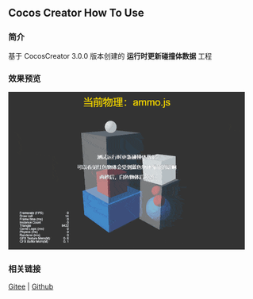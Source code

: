 ## Cocos Creator How To Use

### 简介

基于 CocosCreator 3.0.0 版本创建的 **运行时更新碰撞体数据** 工程

### 效果预览
![image](../../gif/202203/2022030426.gif)

### 相关链接
[Gitee](https://gitee.com/mirrors_cocos-creator/example-3d/blob/master/physics-3d/assets/cases/scenes) | [Github](https://github.com/cocos-creator/example-3d/blob/master/physics-3d/assets/cases/scenes)